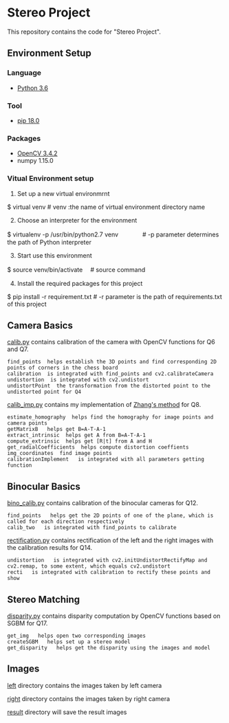 # Stereo Project
This repository contains the code for "Stereo Project".

## Environment Setup
### Language 
* [Python 3.6](https://www.python.org/downloads/)
### Tool
* [pip 18.0](https://pypi.org/project/pip)
### Packages
* [OpenCV 3.4.2](https://opencv.org/releases.html)
*  numpy 1.15.0

### Vitual Environment setup
1. Set up a new virtual environmrnt 

$ virtual venv   <tab><tab> # venv :the name of virtual environment directory name

2. Choose an interpreter for the environment

$ virtualenv -p /usr/bin/python2.7 venv　　<tab><tab>　　# -p parameter determines the path of Python interpreter

3. Start use this environment

$ source venv/bin/activate　 <tab><tab> # source command

4. Install the required packages for this project

$ pip install -r requirement.txt     <tab><tab>  # -r parameter is the path of requirements.txt of this project

## Camera Basics 
[calib.py](https://github.com/JessieEmma/StereoProj/blob/master/CameraBasics/calib.py) contains calibration of the camera with OpenCV functions for Q6 and Q7.
 ```
 find_points  helps establish the 3D points and find corresponding 2D points of corners in the chess board
 calibration  is integrated with find_points and cv2.calibrateCamera
 undistortion  is integrated with cv2.undistort
 undistortPoint  the transformation from the distorted point to the undistorted point for Q4
 ```
[calib_imp.py](https://github.com/JessieEmma/StereoProj/blob/master/CameraBasics/calib_imp.py) contains my implementation of [Zhang's method](https://www.researchgate.net/publication/3193178_A_Flexible_New_Technique_for_Camera_Calibration) for Q8.
 ```
 estimate_homography  helps find the homography for image points and camera points
 getMatrixB   helps get B=A-T·A-1
 extract_intrinsic  helps get A from B=A-T·A-1
 compute_extrinsic  helps get [R|t] from A and H
 get_radialCoefficients  helps compute distortion coeffients 
 img_coordinates  find image points 
 calibrationImplement   is integrated with all parameters getting function
 ```
## Binocular Basics
[bino_calib.py](https://github.com/JessieEmma/StereoProj/blob/master/BinocularBasics/bino_calib.py) contains calibration of the binocular cameras for Q12.
 ```
 find_points   helps get the 2D points of one of the plane, which is called for each direction respectively
 calib_two   is integrated with find_points to calibrate
 ```
[rectification.py](https://github.com/JessieEmma/StereoProj/blob/master/BinocularBasics/rectification.py) contains rectification of the left and the right images with the calibration results for Q14.
 ```
 undistortion   is integrated with cv2.initUndistortRectifyMap and cv2.remap, to some extent, which equals cv2.undistort 
 recti   is integrated with calibration to rectify these points and show
 ```

## Stereo Matching
[disparity.py](https://github.com/JessieEmma/StereoProj/blob/master/StereoMatching/disparity.py) contains disparity computation by OpenCV functions based on SGBM for Q17.
 ```
 get_img   helps open two corresponding images
 createSGBM   helps set up a stereo model
 get_disparity   helps get the disparity using the images and model
 ```


## Images
[left](https://github.com/JessieEmma/StereoProj/tree/master/left) directory contains the images taken by left camera

[right](https://github.com/JessieEmma/StereoProj/tree/master/right) directory contains the images taken by right camera

[result](https://github.com/JessieEmma/StereoProj/tree/master/result) directory will save the result images 
 